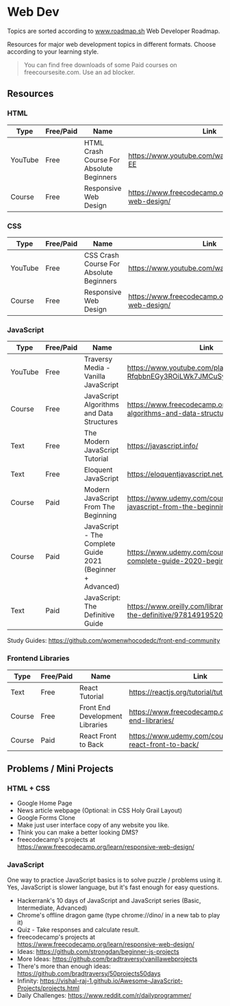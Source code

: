 # Web Dev

Topics are sorted according to www.roadmap.sh Web Developer Roadmap.

Resources for major web development topics in different formats. Choose according to your learning style.

> You can find free downloads of some Paid courses on freecoursesite.com. Use an ad blocker.


## Resources

### HTML
|Type|Free/Paid|Name|Link|Recommended|
|---|----|---|---|---|
|YouTube|Free|HTML Crash Course For Absolute Beginners|https://www.youtube.com/watch?v=UB1O30fR-EE||
|Course|Free|Responsive Web Design|https://www.freecodecamp.org/learn/responsive-web-design/|✅|

### CSS
|Type|Free/Paid|Name|Link|Recommended|
|---|----|---|---|---|
|YouTube|Free|CSS Crash Course For Absolute Beginners|https://www.youtube.com/watch?v=yfoY53QXEnI||
|Course|Free|Responsive Web Design|https://www.freecodecamp.org/learn/responsive-web-design/|✅|

### JavaScript
|Type|Free/Paid|Name|Link|Recommended|
|---|----|---|---|---|
|YouTube|Free|Traversy Media - Vanilla JavaScript|https://www.youtube.com/playlist?list=PLillGF-RfqbbnEGy3ROiLWk7JMCuSyQtX||
|Course|Free|JavaScript Algorithms and Data Structures|https://www.freecodecamp.org/learn/javascript-algorithms-and-data-structures/|✅|
|Text|Free|The Modern JavaScript Tutorial|https://javascript.info/||
|Text|Free|Eloquent JavaScript|https://eloquentjavascript.net/|✅|
|Course|Paid|Modern JavaScript From The Beginning|https://www.udemy.com/course/modern-javascript-from-the-beginning/||
|Course|Paid|JavaScript - The Complete Guide 2021 (Beginner + Advanced)|https://www.udemy.com/course/javascript-the-complete-guide-2020-beginner-advanced/||
|Text|Paid|JavaScript: The Definitive Guide|https://www.oreilly.com/library/view/javascript-the-definitive/9781491952016/||

Study Guides: https://github.com/womenwhocodedc/front-end-community

### Frontend Libraries
|Type|Free/Paid|Name|Link|Recommended|
|---|----|---|---|---|
|Text|Free|React Tutorial|https://reactjs.org/tutorial/tutorial.html||
|Course|Free|Front End Development Libraries|https://www.freecodecamp.org/learn/front-end-libraries/|✅|
|Course|Paid|React Front to Back|https://www.udemy.com/course/modern-react-front-to-back/|✅|


## Problems / Mini Projects

### HTML + CSS
- Google Home Page
- News article webpage (Optional: in CSS Holy Grail Layout)
- Google Forms Clone
- Make just user interface copy of any website you like.
- Think you can make a better looking DMS? 
- freecodecamp's projects at https://www.freecodecamp.org/learn/responsive-web-design/

### JavaScript

One way to practice JavaScript basics is to solve puzzle / problems using it. Yes, JavaScript is slower language, but it's fast enough for easy questions.
- Hackerrank's 10 days of JavaScript and JavaScript series (Basic, Intermediate, Advanced)
- Chrome's offline dragon game (type chrome://dino/ in a new tab to play it)
- Quiz - Take responses and calculate result.
- freecodecamp's projects at https://www.freecodecamp.org/learn/responsive-web-design/
- Ideas: https://github.com/strongdan/beginner-js-projects
- More Ideas: https://github.com/bradtraversy/vanillawebprojects
- There's more than enough ideas: https://github.com/bradtraversy/50projects50days
- Infinity: https://vishal-raj-1.github.io/Awesome-JavaScript-Projects/projects.html
- Daily Challenges: https://www.reddit.com/r/dailyprogrammer/
